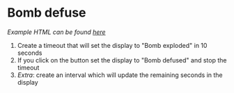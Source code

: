# Bomb defuse

*Example HTML can be found [here](../assets/bomb-defuse.html)*

1. Create a timeout that will set the display to "Bomb exploded" in 10 seconds
1. If you click on the button set the display to "Bomb defused" and stop the
  timeout
1. *Extra*: create an interval which will update the remaining seconds in the
  display
